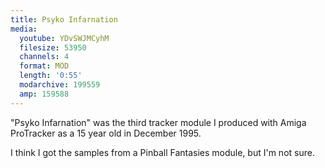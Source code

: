 ```yaml
---
title: Psyko Infarnation
media:
  youtube: YDvSWJMCyhM
  filesize: 53950
  channels: 4
  format: MOD
  length: '0:55'
  modarchive: 199559
  amp: 159588
---
```


"Psyko Infarnation" was the third tracker module I produced with Amiga
ProTracker as a 15 year old in December 1995.

I think I got the samples from a Pinball Fantasies module, but I'm not sure.
